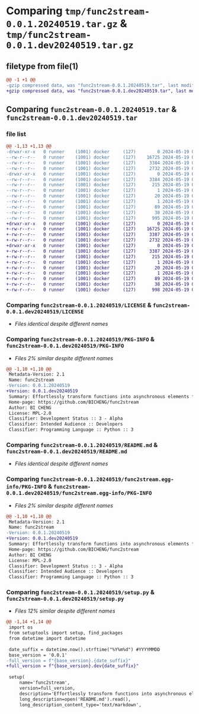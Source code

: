 # Comparing `tmp/func2stream-0.0.1.20240519.tar.gz` & `tmp/func2stream-0.0.1.dev20240519.tar.gz`

## filetype from file(1)

```diff
@@ -1 +1 @@
-gzip compressed data, was "func2stream-0.0.1.20240519.tar", last modified: Sun May 19 03:50:16 2024, max compression
+gzip compressed data, was "func2stream-0.0.1.dev20240519.tar", last modified: Sun May 19 03:48:14 2024, max compression
```

## Comparing `func2stream-0.0.1.20240519.tar` & `func2stream-0.0.1.dev20240519.tar`

### file list

```diff
@@ -1,13 +1,13 @@
-drwxr-xr-x   0 runner    (1001) docker     (127)        0 2024-05-19 03:50:16.339273 func2stream-0.0.1.20240519/
--rw-r--r--   0 runner    (1001) docker     (127)    16725 2024-05-19 03:50:12.000000 func2stream-0.0.1.20240519/LICENSE
--rw-r--r--   0 runner    (1001) docker     (127)     3384 2024-05-19 03:50:16.339273 func2stream-0.0.1.20240519/PKG-INFO
--rw-r--r--   0 runner    (1001) docker     (127)     2732 2024-05-19 03:50:12.000000 func2stream-0.0.1.20240519/README.md
-drwxr-xr-x   0 runner    (1001) docker     (127)        0 2024-05-19 03:50:16.339273 func2stream-0.0.1.20240519/func2stream.egg-info/
--rw-r--r--   0 runner    (1001) docker     (127)     3384 2024-05-19 03:50:16.000000 func2stream-0.0.1.20240519/func2stream.egg-info/PKG-INFO
--rw-r--r--   0 runner    (1001) docker     (127)      215 2024-05-19 03:50:16.000000 func2stream-0.0.1.20240519/func2stream.egg-info/SOURCES.txt
--rw-r--r--   0 runner    (1001) docker     (127)        1 2024-05-19 03:50:16.000000 func2stream-0.0.1.20240519/func2stream.egg-info/dependency_links.txt
--rw-r--r--   0 runner    (1001) docker     (127)       20 2024-05-19 03:50:16.000000 func2stream-0.0.1.20240519/func2stream.egg-info/requires.txt
--rw-r--r--   0 runner    (1001) docker     (127)        1 2024-05-19 03:50:16.000000 func2stream-0.0.1.20240519/func2stream.egg-info/top_level.txt
--rw-r--r--   0 runner    (1001) docker     (127)       89 2024-05-19 03:50:12.000000 func2stream-0.0.1.20240519/pyproject.toml
--rw-r--r--   0 runner    (1001) docker     (127)       38 2024-05-19 03:50:16.339273 func2stream-0.0.1.20240519/setup.cfg
--rw-r--r--   0 runner    (1001) docker     (127)      995 2024-05-19 03:50:12.000000 func2stream-0.0.1.20240519/setup.py
+drwxr-xr-x   0 runner    (1001) docker     (127)        0 2024-05-19 03:48:14.849130 func2stream-0.0.1.dev20240519/
+-rw-r--r--   0 runner    (1001) docker     (127)    16725 2024-05-19 03:48:10.000000 func2stream-0.0.1.dev20240519/LICENSE
+-rw-r--r--   0 runner    (1001) docker     (127)     3387 2024-05-19 03:48:14.849130 func2stream-0.0.1.dev20240519/PKG-INFO
+-rw-r--r--   0 runner    (1001) docker     (127)     2732 2024-05-19 03:48:10.000000 func2stream-0.0.1.dev20240519/README.md
+drwxr-xr-x   0 runner    (1001) docker     (127)        0 2024-05-19 03:48:14.849130 func2stream-0.0.1.dev20240519/func2stream.egg-info/
+-rw-r--r--   0 runner    (1001) docker     (127)     3387 2024-05-19 03:48:14.000000 func2stream-0.0.1.dev20240519/func2stream.egg-info/PKG-INFO
+-rw-r--r--   0 runner    (1001) docker     (127)      215 2024-05-19 03:48:14.000000 func2stream-0.0.1.dev20240519/func2stream.egg-info/SOURCES.txt
+-rw-r--r--   0 runner    (1001) docker     (127)        1 2024-05-19 03:48:14.000000 func2stream-0.0.1.dev20240519/func2stream.egg-info/dependency_links.txt
+-rw-r--r--   0 runner    (1001) docker     (127)       20 2024-05-19 03:48:14.000000 func2stream-0.0.1.dev20240519/func2stream.egg-info/requires.txt
+-rw-r--r--   0 runner    (1001) docker     (127)        1 2024-05-19 03:48:14.000000 func2stream-0.0.1.dev20240519/func2stream.egg-info/top_level.txt
+-rw-r--r--   0 runner    (1001) docker     (127)       89 2024-05-19 03:48:10.000000 func2stream-0.0.1.dev20240519/pyproject.toml
+-rw-r--r--   0 runner    (1001) docker     (127)       38 2024-05-19 03:48:14.853130 func2stream-0.0.1.dev20240519/setup.cfg
+-rw-r--r--   0 runner    (1001) docker     (127)      998 2024-05-19 03:48:10.000000 func2stream-0.0.1.dev20240519/setup.py
```

### Comparing `func2stream-0.0.1.20240519/LICENSE` & `func2stream-0.0.1.dev20240519/LICENSE`

 * *Files identical despite different names*

### Comparing `func2stream-0.0.1.20240519/PKG-INFO` & `func2stream-0.0.1.dev20240519/PKG-INFO`

 * *Files 2% similar despite different names*

```diff
@@ -1,10 +1,10 @@
 Metadata-Version: 2.1
 Name: func2stream
-Version: 0.0.1.20240519
+Version: 0.0.1.dev20240519
 Summary: Effortlessly transform functions into asynchronous elements for building high-performance pipelines
 Home-page: https://github.com/BICHENG/func2stream
 Author: BI CHENG
 License: MPL-2.0
 Classifier: Development Status :: 3 - Alpha
 Classifier: Intended Audience :: Developers
 Classifier: Programming Language :: Python :: 3
```

### Comparing `func2stream-0.0.1.20240519/README.md` & `func2stream-0.0.1.dev20240519/README.md`

 * *Files identical despite different names*

### Comparing `func2stream-0.0.1.20240519/func2stream.egg-info/PKG-INFO` & `func2stream-0.0.1.dev20240519/func2stream.egg-info/PKG-INFO`

 * *Files 2% similar despite different names*

```diff
@@ -1,10 +1,10 @@
 Metadata-Version: 2.1
 Name: func2stream
-Version: 0.0.1.20240519
+Version: 0.0.1.dev20240519
 Summary: Effortlessly transform functions into asynchronous elements for building high-performance pipelines
 Home-page: https://github.com/BICHENG/func2stream
 Author: BI CHENG
 License: MPL-2.0
 Classifier: Development Status :: 3 - Alpha
 Classifier: Intended Audience :: Developers
 Classifier: Programming Language :: Python :: 3
```

### Comparing `func2stream-0.0.1.20240519/setup.py` & `func2stream-0.0.1.dev20240519/setup.py`

 * *Files 12% similar despite different names*

```diff
@@ -1,14 +1,14 @@
 import os
 from setuptools import setup, find_packages
 from datetime import datetime
 
 date_suffix = datetime.now().strftime("%Y%m%d") #YYYYMMDD
 base_version = '0.0.1'
-full_version = f"{base_version}.{date_suffix}"
+full_version = f"{base_version}.dev{date_suffix}"
 
 setup(
     name='func2stream',
     version=full_version,
     description='Effortlessly transform functions into asynchronous elements for building high-performance pipelines',
     long_description=open('README.md').read(),
     long_description_content_type='text/markdown',
```

